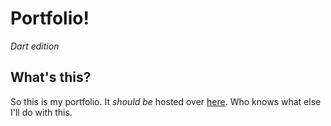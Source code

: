 # Portfolio!
*Dart edition*

## What's this?
So this is my portfolio. It *should be* hosted over [here](http://www.caaz.me/). Who knows what else I'll do with this.
